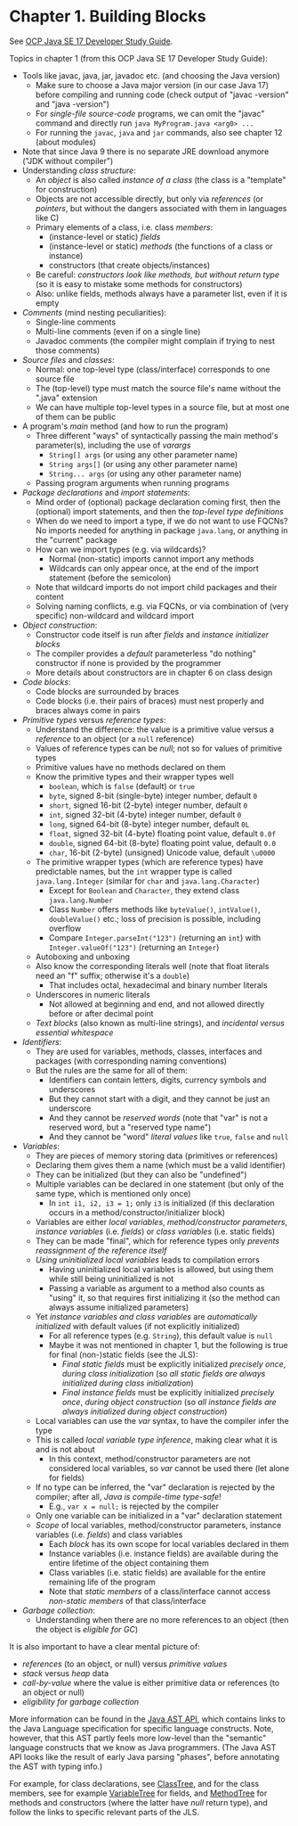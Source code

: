 # Chapter 1. Building Blocks

See [OCP Java SE 17 Developer Study Guide](https://www.amazon.com/Oracle-Certified-Professional-Developer-Study/dp/1119864585/ref=sr_1_1?crid=1GIZNHYFXHAK4&dib=eyJ2IjoiMSJ9.Mz5O0lUSaZhUZ-O1Mi__dRPfXHL9GM_CfZ3JDTz910a2d8XI7Vsfj7zwcywJAfMcubfCglH02m8PwlAk_DORk8SS5460zaDP1fskFDX4sUiFVR4pxE1Ln0VIY-g5awTQaOJKp4t0Y1HchXkrw0HtOeVSHg3dHG8Jql9TibGCj-WeXYyNdMp4zWtgM4EimHpl4wvlJZufvGpNjNEmXIObAd2B1mp1skt5k7v_B-k_Ip4.bRERgxl7gsekO5AihUKuOeT_yoO6Bsg7jHigb4sjHEM&dib_tag=se&keywords=ocp+java+se17&qid=1714573695&sprefix=ocp+java+%2Caps%2C192&sr=8-1).

Topics in chapter 1 (from this OCP Java SE 17 Developer Study Guide):
* Tools like javac, java, jar, javadoc etc. (and choosing the Java version)
  * Make sure to choose a Java major version (in our case Java 17) before compiling and running code (check output of "javac -version" and "java -version")
  * For *single-file source-code* programs, we can omit the "javac" command and directly run `java MyProgram.java <arg0> ...`
  * For running the `javac`, `java` and `jar` commands, also see chapter 12 (about modules)
* Note that since Java 9 there is no separate JRE download anymore ("JDK without compiler")
* Understanding *class structure*:
  * An *object* is also called *instance of a class* (the class is a "template" for construction)
  * Objects are not accessible directly, but only via *references* (or *pointers*, but without the dangers associated with them in languages like C)
  * Primary elements of a class, i.e. class *members*:
    * (instance-level or static) *fields*
    * (instance-level or static) *methods* (the functions of a class or instance)
    * constructors (that create objects/instances)
  * Be careful: *constructors look like methods, but without return type* (so it is easy to mistake some methods for constructors)
  * Also: unlike fields, methods always have a parameter list, even if it is empty
* *Comments* (mind nesting peculiarities):
  * Single-line comments
  * Multi-line comments (even if on a single line)
  * Javadoc comments (the compiler might complain if trying to nest those comments)
* *Source files* and *classes*:
  * Normal: one top-level type (class/interface) corresponds to one source file
  * The (top-level) type must match the source file's name without the ".java" extension
  * We can have multiple top-level types in a source file, but at most one of them can be public
* A program's *main* method (and how to run the program)
  * Three different "ways" of syntactically passing the main method's parameter(s), including the use of *varargs*
    * `String[] args` (or using any other parameter name)
    * `String args[]` (or using any other parameter name)
    * `String... args` (or using any other parameter name)
  * Passing program arguments when running programs
* *Package declarations* and *import statements*:
  * Mind order of (optional) package declaration coming first, then the (optional) import statements, and then the *top-level type definitions*
  * When do we need to import a type, if we do not want to use FQCNs? No imports needed for anything in package `java.lang`, or anything in the "current" package
  * How can we import types (e.g. via wildcards)?
    * Normal (non-static) imports cannot import any methods
    * Wildcards can only appear once, at the end of the import statement (before the semicolon)
  * Note that wildcard imports do not import child packages and their content
  * Solving naming conflicts, e.g. via FQCNs, or via combination of (very specific) non-wildcard and wildcard import
* *Object construction*:
  * Constructor code itself is run after *fields* and *instance initializer blocks*
  * The compiler provides a *default* parameterless "do nothing" constructor if none is provided by the programmer
  * More details about constructors are in chapter 6 on class design
* *Code blocks*:
  * Code blocks are surrounded by braces
  * Code blocks (i.e. their pairs of braces) must nest properly and braces always come in pairs
* *Primitive types* versus *reference types*:
  * Understand the difference: the value is a primitive value versus a *reference* to an object (or a `null` reference)
  * Values of reference types can be *null*; not so for values of primitive types
  * Primitive values have no methods declared on them
  * Know the primitive types and their wrapper types well
    * `boolean`, which is `false` (default) or `true`
    * `byte`, signed 8-bit (single-byte) integer number, default `0`
    * `short`, signed 16-bit (2-byte) integer number, default `0`
    * `int`, signed 32-bit (4-byte) integer number, default `0`
    * `long`, signed 64-bit (8-byte) integer number, default `0L`
    * `float`, signed 32-bit (4-byte) floating point value, default `0.0f`
    * `double`, signed 64-bit (8-byte) floating point value, default `0.0`
    * `char`, 16-bit (2-byte) (unsigned) Unicode value, default `\u0000`
  * The primitive wrapper types (which are reference types) have predictable names, but the `int` wrapper type is called `java.lang.Integer` (similar for `char` and `java.lang.Character`)
    * Except for `Boolean` and `Character`, they extend class `java.lang.Number`
    * Class `Number` offers methods like `byteValue()`, `intValue()`, `doubleValue()` etc.; loss of precision is possible, including overflow
    * Compare `Integer.parseInt("123")` (returning an `int`) with `Integer.valueOf("123")` (returning an `Integer`)
  * Autoboxing and unboxing
  * Also know the corresponding literals well (note that float literals need an "f" suffix; otherwise it's a `double`)
    * That includes octal, hexadecimal and binary number literals
  * Underscores in numeric literals
    * Not allowed at beginning and end, and not allowed directly before or after decimal point
  * *Text blocks* (also known as multi-line strings), and *incidental versus essential whitespace*
* *Identifiers*:
  * They are used for variables, methods, classes, interfaces and packages (with corresponding naming conventions)
  * But the rules are the same for all of them:
    * Identifiers can contain letters, digits, currency symbols and underscores
    * But they cannot start with a digit, and they cannot be just an underscore
    * And they cannot be *reserved words* (note that "var" is not a reserved word, but a "reserved type name")
    * And they cannot be "word" *literal values* like `true`, `false` and `null`
* *Variables*:
  * They are pieces of memory storing data (primitives or references)
  * Declaring them gives them a name (which must be a valid identifier)
  * They can be initialized (but they can also be "undefined")
  * Multiple variables can be declared in one statement (but only of the same type, which is mentioned only once)
    * In `int i1, i2, i3 = 1;` only `i3` is initialized (if this declaration occurs in a method/constructor/initializer block)
  * Variables are either *local variables*, *method/constructor parameters*, *instance variables* (i.e. *fields*) or *class variables* (i.e. static fields)
  * They can be made "final", which for reference types only *prevents reassignment of the reference itself*
  * *Using uninitialized local variables* leads to compilation errors
    * Having uninitialized local variables is allowed, but using them while still being uninitialized is not
    * Passing a variable as argument to a method also counts as "using" it, so that requires first initializing it (so the method can always assume initialized parameters)
  * Yet *instance variables and class variables* are *automatically initialized* with default values (if not explicitly initialized)
    * For all reference types (e.g. `String`), this default value is `null`
    * Maybe it was not mentioned in chapter 1, but the following is true for final (non-)static fields (see the JLS):
      * *Final static fields* must be explicitly initialized *precisely once*, *during class initialization* (so *all static fields are always initialized during class initialization*)
      * *Final instance fields* must be explicitly initialized *precisely once*, *during object construction* (so *all instance fields are always initialized during object construction*)
  * Local variables can use the *var* syntax, to have the compiler infer the type
  * This is called *local variable type inference*, making clear what it is and is not about
    * In this context, method/constructor parameters are not considered local variables, so *var* cannot be used there (let alone for fields)
  * If no type can be inferred, the "var" declaration is rejected by the compiler; after all, *Java is compile-time type-safe*!
    * E.g., `var x = null;` is rejected by the compiler
  * Only one variable can be initialized in a "var" declaration statement
  * *Scope* of local variables, method/constructor parameters, instance variables (i.e. *fields*) and class variables
    * Each *block* has its own scope for local variables declared in them
    * Instance variables (i.e. instance fields) are available during the entire lifetime of the object containing them
    * Class variables (i.e. static fields) are available for the entire remaining life of the program
    * Note that *static members* of a class/interface cannot access *non-static members* of that class/interface
* *Garbage collection*:
  * Understanding when there are no more references to an object (then the object is *eligible for GC*)

It is also important to have a clear mental picture of:
* *references* (to an object, or null) versus *primitive values*
* *stack* versus *heap* data
* *call-by-value* where the value is either primitive data or references (to an object or null)
* *eligibility for garbage collection*

More information can be found in the
[Java AST API](https://docs.oracle.com/en/java/javase/17/docs/api/jdk.compiler/com/sun/source/tree/package-summary.html),
which contains links to the Java Language specification for specific language constructs.
Note, however, that this AST partly feels more low-level than the "semantic" language constructs
that we know as Java programmers. (The Java AST API looks like the result of early Java parsing "phases",
before annotating the AST with typing info.)

For example, for class declarations, see
[ClassTree](https://docs.oracle.com/en/java/javase/17/docs/api/jdk.compiler/com/sun/source/tree/ClassTree.html),
and for the class members, see for example
[VariableTree](https://docs.oracle.com/en/java/javase/17/docs/api/jdk.compiler/com/sun/source/tree/VariableTree.html) for fields, and
[MethodTree](https://docs.oracle.com/en/java/javase/17/docs/api/jdk.compiler/com/sun/source/tree/MethodTree.html)
for methods and constructors (where the latter have *null* return type),
and follow the links to specific relevant parts of the JLS.
